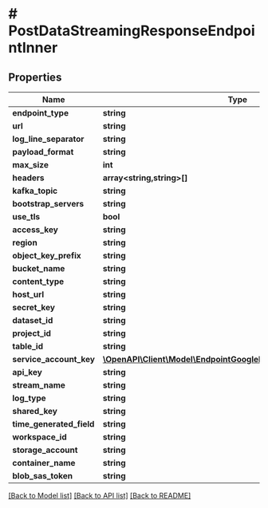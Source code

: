 # # PostDataStreamingResponseEndpointInner

## Properties

Name | Type | Description | Notes
------------ | ------------- | ------------- | -------------
**endpoint_type** | **string** |  | [optional]
**url** | **string** |  | [optional]
**log_line_separator** | **string** |  | [optional]
**payload_format** | **string** |  | [optional]
**max_size** | **int** |  | [optional]
**headers** | **array<string,string>[]** |  | [optional]
**kafka_topic** | **string** |  | [optional]
**bootstrap_servers** | **string** |  | [optional]
**use_tls** | **bool** |  | [optional]
**access_key** | **string** |  | [optional]
**region** | **string** |  | [optional]
**object_key_prefix** | **string** |  | [optional]
**bucket_name** | **string** |  | [optional]
**content_type** | **string** |  | [optional]
**host_url** | **string** |  | [optional]
**secret_key** | **string** |  | [optional]
**dataset_id** | **string** |  | [optional]
**project_id** | **string** |  | [optional]
**table_id** | **string** |  | [optional]
**service_account_key** | [**\OpenAPI\Client\Model\EndpointGoogleBigQueryServiceAccountKey**](EndpointGoogleBigQueryServiceAccountKey.md) |  | [optional]
**api_key** | **string** |  | [optional]
**stream_name** | **string** |  | [optional]
**log_type** | **string** |  | [optional]
**shared_key** | **string** |  | [optional]
**time_generated_field** | **string** |  | [optional]
**workspace_id** | **string** |  | [optional]
**storage_account** | **string** |  | [optional]
**container_name** | **string** |  | [optional]
**blob_sas_token** | **string** |  | [optional]

[[Back to Model list]](../../README.md#models) [[Back to API list]](../../README.md#endpoints) [[Back to README]](../../README.md)
